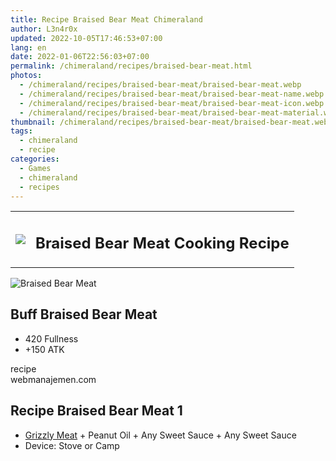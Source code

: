 ```yaml
---
title: Recipe Braised Bear Meat Chimeraland
author: L3n4r0x
updated: 2022-10-05T17:46:53+07:00
lang: en
date: 2022-01-06T22:56:03+07:00
permalink: /chimeraland/recipes/braised-bear-meat.html
photos:
  - /chimeraland/recipes/braised-bear-meat/braised-bear-meat.webp
  - /chimeraland/recipes/braised-bear-meat/braised-bear-meat-name.webp
  - /chimeraland/recipes/braised-bear-meat/braised-bear-meat-icon.webp
  - /chimeraland/recipes/braised-bear-meat/braised-bear-meat-material.webp
thumbnail: /chimeraland/recipes/braised-bear-meat/braised-bear-meat.webp
tags:
  - chimeraland
  - recipe
categories:
  - Games
  - chimeraland
  - recipes
---
```


<link
  rel="stylesheet"
  href="https://rawcdn.githack.com/dimaslanjaka/Web-Manajemen/870a349/css/bootstrap-5-3-0-alpha3-wrapper.css"
/>
<section id="bootstrap-wrapper">
  <div class="row mb-2">
    <div class="col-md-12 mb-2">
      <table class="table" id="post-info">
        <tbody>
          <tr>
            <td>
              <img
                class="d-inline-block me-2"
                src="/chimeraland/recipes/braised-bear-meat/braised-bear-meat-icon.webp"
                width="auto"
                height="auto"
              />
            </td>
            <td><h1 class="fs-5">Braised Bear Meat Cooking Recipe</h1></td>
          </tr>
        </tbody>
      </table>
    </div>
  </div>
  <div class="card mb-2 bg-dark text-light">
    <div class="row g-0">
      <div class="col-sm-4 position-relative mb-2">
        <img
          src="/chimeraland/recipes/braised-bear-meat/braised-bear-meat-material.webp"
          class="card-img fit-cover w-100 h-100"
          alt="Braised Bear Meat"
          data-fancybox="true"
        />
      </div>
      <div class="col-sm-8 mb-2">
        <div class="card-body">
          <h2 class="card-title fs-5">Buff Braised Bear Meat</h2>
          <div class="card-text">
            <ul>
              <li>420 Fullness</li>
              <li>+150 ATK</li>
            </ul>
          </div>
          <span class="badge rounded-pill">recipe</span>
        </div>
        <div class="card-footer text-end text-muted">webmanajemen.com</div>
      </div>
    </div>
  </div>
  <div class="row mb-2">
    <div class="col-12 col-lg-6 recipe-item mb-2">
      <div class="card bg-dark text-light">
        <div class="card-body">
          <h2 class="card-title fs-5">Recipe Braised Bear Meat 1</h2>
          <div class="card-text">
            <ul>
              <li>
                <a
                  class="text-decoration-none text-primary"
                  href="/chimeraland/materials/grizzly-meat.html"
                  >Grizzly Meat</a
                ><span> + </span>Peanut Oil<span> + </span>Any Sweet Sauce<span>
                  + </span
                >Any Sweet Sauce
              </li>
              <li>Device: Stove or Camp</li>
            </ul>
          </div>
        </div>
      </div>
    </div>
  </div>
</section>